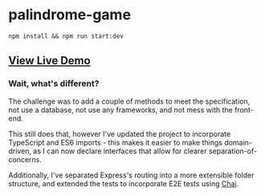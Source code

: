 # palindrome-game

`npm install && npm run start:dev`

## [View Live Demo](https://palindrome-game.herokuapp.com/)

### Wait, what's different?

The challenge was to add a couple of methods to meet the specification, not use a database, not use any frameworks, and not mess with the front-end.

This still does that, however I've updated the project to incorporate TypeScript and ES6 imports - this makes it easier to make things domain-driven, as I can now declare interfaces that allow for clearer separation-of-concerns.

Additionally, I've separated Express's routing into a more extensible folder structure, and extended the tests to incorporate E2E tests using [Chai](https://www.chaijs.com/).
